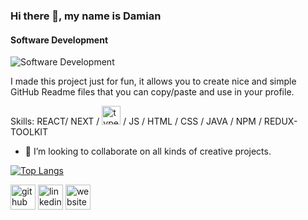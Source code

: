 ### Hi there 👋, my name is Damian
#### Software Development
![Software Development](https://images.unsplash.com/photo-1616004655123-818cbd4b3143?auto=format&fit=crop&q=60&w=500&ixlib=rb-4.0.3&ixid=M3wxMjA3fDB8MHxzZWFyY2h8MjZ8fHByb2dyYW1tZXIlMjBkYXJrfGVufDB8fDB8fHww)

I made this project just for fun, it allows you to create nice and simple GitHub Readme files that you can copy/paste and use in your profile.

Skills: REACT/ NEXT / <img src="https://cdn.jsdelivr.net/gh/devicons/devicon/icons/typescript/typescript-original.svg" height="30" alt="typescript logo"  /> / JS / HTML / CSS / JAVA / NPM / REDUX-TOOLKIT

- 👯 I’m looking to collaborate on all kinds of creative projects. 

[![Top Langs](https://github-readme-stats.vercel.app/api/top-langs/?username=damaluku)](https://github.com/anuraghazra/github-readme-stats)


[<img src='https://cdn.jsdelivr.net/npm/simple-icons@3.0.1/icons/github.svg' alt='github' height='40'>](https://github.com/damaluku)  [<img src='https://cdn.jsdelivr.net/npm/simple-icons@3.0.1/icons/linkedin.svg' alt='linkedin' height='40'>](https://www.linkedin.com/in/damian-aluku-59b06023a/)  [<img src='https://cdn.jsdelivr.net/npm/simple-icons@3.0.1/icons/icloud.svg' alt='website' height='40'>](https://damian-aluku.vercel.app/)  
